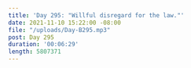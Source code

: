```yaml
---
title: 'Day 295: "Willful disregard for the law."'
date: 2021-11-10 15:22:00 -08:00
file: "/uploads/Day-B295.mp3"
post: Day 295
duration: '00:06:29'
length: 5807371
---
```


